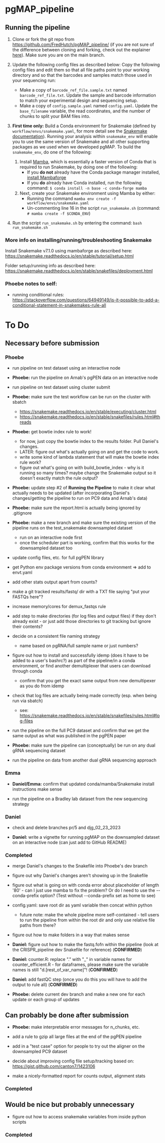 # pgMAP_pipeline

## Running the pipeline

1. Clone or fork the git repo from https://github.com/FredHutch/pgMAP_pipeline/ (if you are not sure of the difference between cloning and forking, check out the explainer [here](https://github.com/FredHutch/pgMAP_pipeline/)). Make sure you are on the main branch. 


2. Update the following config files as described below: Copy the following config files and edit them so that all file paths point to your working directory and so that the barcodes and samples match those used in your sequencing run:
    * Make a copy of `barcode_ref_file.sample.txt` named `barcode_ref_file.txt`. Update the sample and barcode information to match your experimental design and sequencing setup. 
    * Make a copy of `config.sample.yaml` named `config.yaml`. Update the `base_filename` variable, the read coordinates, and the number of chunks to split your BAM files into. 


3. **First time only:** Build a Conda environment for Snakemake (defined by `workflow/envs/snakemake.yaml`, for more detail see the [Snakemake documentation](https://snakemake.readthedocs.io/en/stable/getting_started/installation.html)). Running your analysis within `snakemake_env` will enable you to use the same version of Snakemake and all other supporting packages as we used when we developed pgMAP. To build the `snakemake_env`, do one of the following: 
   1. Install [Mamba](https://mamba.readthedocs.io/en/latest/), which is essentially a faster version of Conda that is required to run Snakemake, by doing one of the following:
      * If you **do not** already have the Conda package manager installed, [install Mambaforge](https://github.com/conda-forge/miniforge#mambaforge)
      * If you **do** already have Conda installed, run the following command: `$ conda install -n base -c conda-forge mamba`
   2. Next, create your Snakemake environment using Mamba by either:
      * Running the command `mamba env create -f workflow/envs/snakemake.yaml`
      * Un-commenting line 16 in the script `run_snakemake.sh` (command: `# mamba create -f $CONDA_ENV`)


4. Run the script `run_snakemake.sh` by entering the command: `bash run_snakemake.sh`


### More info on installing/running/troubleshooting Snakemake
Install Snakemake v7.1.0 using mambaforge as described here:
https://snakemake.readthedocs.io/en/stable/tutorial/setup.html

Folder setup/running info as described here:
https://snakemake.readthedocs.io/en/stable/snakefiles/deployment.html


### Phoebe notes to self:
* running conditional rules: https://stackoverflow.com/questions/64949149/is-it-possible-to-add-a-conditional-statement-in-snakemakes-rule-all


# To Do

## Necessary before submission

### Phoebe
* run pipeline on test dataset using an interactive node

* **Phoebe:** run the pipeline on Arnab's pgPEN data on an interactive node

* run pipeline on test dataset using cluster submit

* **Phoebe:** make sure the test workflow can be run on the cluster with sbatch
  * https://snakemake.readthedocs.io/en/stable/executing/cluster.html
  * https://snakemake.readthedocs.io/en/stable/snakefiles/rules.html#threads

* **Phoebe:** get bowtie index rule to work!
  * for now, just copy the bowtie index to the results folder. Pull Daniel's changes. 
  * LATER: figure out what's actually going on and get the code to work.
  * write some kind of lambda statement that will make the bowtie index rule work?
  * figure out what's going on with build_bowtie_index - why is it running so many times? maybe change the Snakemake output so it doesn't exactly match the rule output?

* **Phoebe:** update step #2 of **Running the Pipeline** to make it clear what actually needs to be updated (after incorporating Daniel's changes/getting the pipeline to run on PC9 data and Arnab's data)

* **Phoebe:** make sure the report.html is actually being ignored by .gitignore

* **Phoebe:** make a new branch and make sure the existing version of the pipeline runs on the test_snakemake downsampled dataset 
  * run on an interactive node first
  * once the scheduler part is working, confirm that this works for the downsampled dataset too

* update config files, etc. for full pgPEN library

* get Python env package versions from conda environment => add to envt.yaml

* add other stats output apart from counts?

* make a git tracked results/fastq/ dir with a TXT file saying "put your FASTQs here"?

* increase memory/cores for demux_fastqs rule

* add step to make directories (for log files and output files) if they don't already exist - or just add those directories to git tracking but ignore their contents?

* decide on a consistent file naming strategy
  * name based on pgRNA/full sample name or just numbers?

* figure out how to install and successfully idemp (does it have to be added to a user's bashrc?) as part of the pipeline/in a conda environment, or find another demultiplexer that users can download through conda
  * confirm that you get the exact same output from new demultipexer as you do from idemp

* check that log files are actually being made correctly (esp. when being run via sbatch)
  * see: https://snakemake.readthedocs.io/en/stable/snakefiles/rules.html#log-files

* run the pipeline on the full PC9 dataset and confirm that we get the same output as what was published in the pgPEN paper

* **Phoebe:** make sure the pipeline can (conceptually) be run on any dual gRNA sequencing dataset

* run the pipeline on data from another dual gRNA sequencing approach 


### Emma
* **Daniel/Emma:** confirm that updated conda/mamba/Snakemake install instructions make sense

* run the pipeline on a Bradley lab dataset from the new sequencing strategy


### Daniel
* check and delete branches pr/5 and djg_02_23_2023

* **Daniel:** write a vignette for running pgMAP on the downsampled dataset on an interactive node (can just add to GitHub README)


### Completed
* merge Daniel's changes to the Snakefile into Phoebe's dev branch

* figure out why Daniel's changes aren't showing up in the Snakefile

* figure out what is going on with conda error about placeholder of length '80' - can I just use mamba to fix the problem? Or do I need to use the --conda-prefix option? (Test without --conda-prefix set as home to see)

* config.yaml: save root dir as yaml variable then concat within python
  * future note: make the whole pipeline more self-contained - tell users to run the pipeline from within the root dir and only use relative file paths from there?

* figure out how to make folders in a way that makes sense

* **Daniel:** figure out how to make the fastq.fofn within the pipeline (look at the CRISPR_pipeline dev Snakefile for reference) (**CONFIRMED**)

* **Daniel:** counter.R: replace "." with "_" in variable names for counter_efficient.R - for dataframes, please make sure the variable names is still "d.[rest_of_var_name]"! (**CONFIRMED**)

* **Daniel:** add fastQC step (once you do this you will have to add the output to rule all) (**CONFIRMED**)

* **Phoebe:** delete current dev branch and make a new one for each update or each group of updates


## Can probably be done after submission

* **Phoebe:** make interpretable error messages for n_chunks, etc.

* add a rule to gzip all large files at the end of the pgPEN pipeline

* add in a "test case" option for people to try out the aligner on the downsampled PC9 dataset

* decide about improving config file setup/tracking based on: https://gist.github.com/canton7/1423106

* make a nicely-formatted report for counts output, alignment stats

### Completed



## Would be nice but probably unnecessary

* figure out how to access snakemake variables from inside python scripts

### Completed


